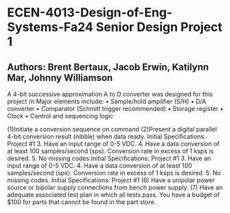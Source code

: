 # ECEN-4013-Design-of-Eng-Systems-Fa24 Senior Design Project 1
## Authors: Brent Bertaux, Jacob Erwin, Katilynn Mar, Johnny Williamson

A 4-bit successive approximation A to D converter was designed for this project /n
Major elements include:
• Sample/hold amplifier (S/H)
• D/A converter
• Comparator (Schmitt trigger recommended)
• Storage register
• Clock
• Control and sequencing logic

(1)Initiate a conversion sequence on
command
(2)Present a digital parallel 4-bit conversion
result (nibble) when data ready.
Initial Specifications: Project #1
3. Have an input range of 0-5 VDC.
4. Have a data conversion of at least 100
samples/second (sps). Conversion rate in
excess of 1 ksps is desired.
5. No missing codes.Initial Specifications: Project #1
3. Have an input range of 0-5 VDC.
4. Have a data conversion of at least 100
samples/second (sps). Conversion rate in
excess of 1 ksps is desired.
5. No missing codes.
Initial Specifications: Project #1
(6) Have a unipolar power source or bipolar supply
connections from bench power supply.
(7) Have an adequate associated test plan in which
all tests pass.
You have a budget of
$100 for parts that cannot be found in the part store.
